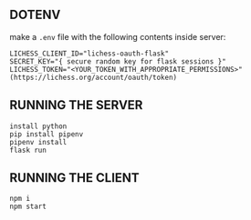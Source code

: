 ## DOTENV

make a `.env` file with the following contents inside server:

```
LICHESS_CLIENT_ID="lichess-oauth-flask"
SECRET_KEY="{ secure random key for flask sessions }"
LICHESS_TOKEN="<YOUR_TOKEN_WITH_APPROPRIATE_PERMISSIONS>" (https://lichess.org/account/oauth/token)
```

## RUNNING THE SERVER

```
install python
pip install pipenv
pipenv install
flask run
```

## RUNNING THE CLIENT

```
npm i
npm start
```
